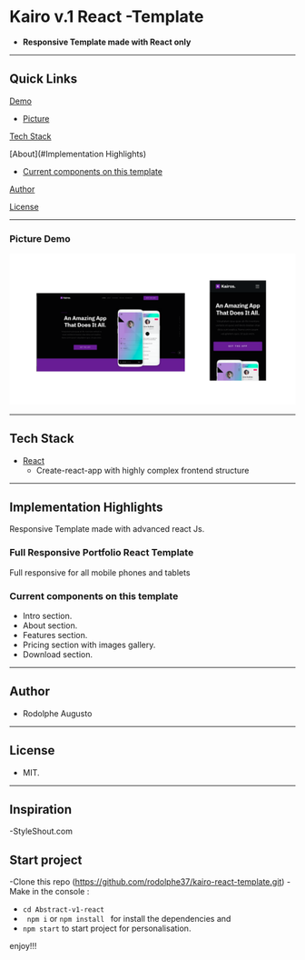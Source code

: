 # Kairo v.1 React -Template

- **Responsive Template made with React only**

---

## Quick Links

[Demo](#demo)


- [Picture](#picture-demo)

[Tech Stack](#tech-stack)

[About](#Implementation Highlights)

- [Current components on this template](#Current-components-on-this-template)

[Author](#author)

[License](#license)

---

### Picture Demo

![demopng](kairo.png)

---

## Tech Stack

- [React](https://github.com/facebook/react) 
  - Create-react-app with highly complex frontend structure
---

## Implementation Highlights

Responsive Template made with advanced react Js.

### Full Responsive Portfolio React Template

Full responsive for all mobile phones and tablets

### Current components on this template

- Intro section.
- About section.
- Features section.
- Pricing section with  images gallery.
- Download section.

---

## Author

- Rodolphe Augusto

---

## License

- MIT.

---
## Inspiration

-StyleShout.com

## Start project
-Clone this repo (https://github.com/rodolphe37/kairo-react-template.git)
-Make in the console :
-    ```cd Abstract-v1-react```
-    ``` npm i``` or ```npm install ```
for install the dependencies and 
-    ```npm start```
to start project for personalisation.

enjoy!!!
